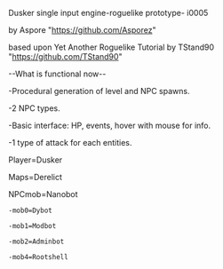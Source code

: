 Dusker single input engine-roguelike prototype- i0005


by Aspore "https://github.com/Asporez"

based upon Yet Another Roguelike Tutorial by TStand90 "https://github.com/TStand90"

--What is functional now--

-Procedural generation of level and NPC spawns.

-2 NPC types.

-Basic interface: HP, events, hover with mouse for info.

-1 type of attack for each entities.

Player=Dusker

Maps=Derelict

NPCmob=Nanobot

    -mob0=Dybot

    -mob1=Modbot

    -mob2=Adminbot

    -mob4=Rootshell

